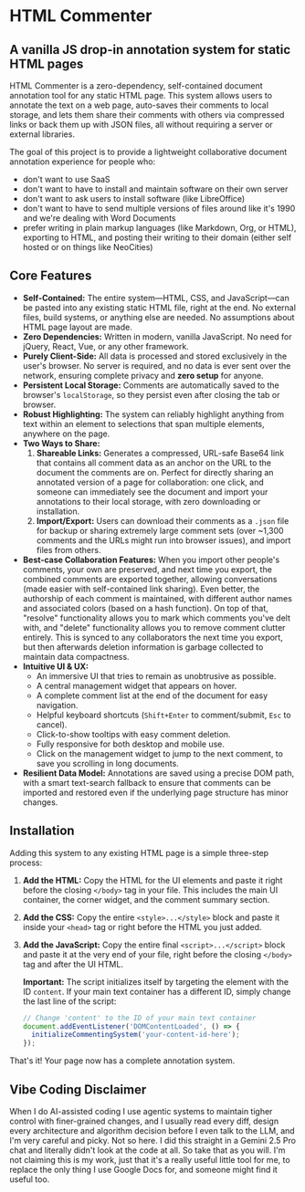 # HTML Commenter
## A vanilla JS drop-in annotation system for static HTML pages

HTML Commenter is a zero-dependency, self-contained document annotation tool for any static HTML page. This system allows users to annotate the text on a web page, auto-saves their comments to local storage, and lets them share their comments with others via compressed links or back them up with JSON files, all without requiring a server or external libraries.

The goal of this project is to provide a lightweight collaborative document annotation experience for people who:

- don't want to use SaaS
- don't want to have to install and maintain software on their own server
- don't want to ask users to install software (like LibreOffice)
- don't want to have to send multiple versions of files around like it's 1990 and we're dealing with Word Documents
- prefer writing in plain markup languages (like Markdown, Org, or HTML), exporting to HTML, and posting their writing to their domain (either self hosted or on things like NeoCities)

## Core Features

-   **Self-Contained:** The entire system—HTML, CSS, and JavaScript—can be pasted into any existing static HTML file, right at the end. No external files, build systems, or anything else are needed. No assumptions about HTML page layout are made.
-   **Zero Dependencies:** Written in modern, vanilla JavaScript. No need for jQuery, React, Vue, or any other framework.
-   **Purely Client-Side:** All data is processed and stored exclusively in the user's browser. No server is required, and no data is ever sent over the network, ensuring complete privacy and **zero setup** for anyone.
-   **Persistent Local Storage:** Comments are automatically saved to the browser's `localStorage`, so they persist even after closing the tab or browser.
-   **Robust Highlighting:** The system can reliably highlight anything from text within an element to selections that span multiple elements, anywhere on the page.
-   **Two Ways to Share:**
    1.  **Shareable Links:** Generates a compressed, URL-safe Base64 link that contains all comment data as an anchor on the URL to the document the comments are on. Perfect for directly sharing an annotated version of a page for collaboration: one click, and someone can immediately see the document and import your annotations to their local storage, with zero downloading or installation.
    2.  **Import/Export:** Users can download their comments as a `.json` file for backup or sharing extremely large comment sets (over ~1,300 comments and the URLs might run into browser issues), and import files from others.
-   **Best-case Collaboration Features:** When you import other people's comments, your own are preserved, and next time you export, the combined comments are exported together, allowing conversations (made easier with self-contained link sharing). Even better, the authorship of each comment is maintained, with different author names and associated colors (based on a hash function). On top of that, "resolve" functionality allows you to mark which comments you've delt with, and "delete" functionality allows you to remove comment clutter entirely. This is synced to any collaborators the next time you export, but then afterwards deletion information is garbage collected to maintain data compactness.
-   **Intuitive UI & UX:**
    -   An immersive UI that tries to remain as unobtrusive as possible.
    -   A central management widget that appears on hover.
    -   A complete comment list at the end of the document for easy navigation.
    -   Helpful keyboard shortcuts (`Shift+Enter` to comment/submit, `Esc` to cancel).
    -   Click-to-show tooltips with easy comment deletion.
    -   Fully responsive for both desktop and mobile use.
    -   Click on the management widget to jump to the next comment, to save you scrolling in long documents.
-   **Resilient Data Model:** Annotations are saved using a precise DOM path, with a smart text-search fallback to ensure that comments can be imported and restored even if the underlying page structure has minor changes.
    
## Installation

Adding this system to any existing HTML page is a simple three-step process:

1.  **Add the HTML:** Copy the HTML for the UI elements and paste it right before the closing `</body>` tag in your file. This includes the main UI container, the corner widget, and the comment summary section.

2.  **Add the CSS:** Copy the entire `<style>...</style>` block and paste it inside your `<head>` tag or right before the HTML you just added.

3.  **Add the JavaScript:** Copy the entire final `<script>...</script>` block and paste it at the very end of your file, right before the closing `</body>` tag and after the UI HTML.

    **Important:** The script initializes itself by targeting the element with the ID `content`. If your main text container has a different ID, simply change the last line of the script:
    ```javascript
    // Change 'content' to the ID of your main text container
    document.addEventListener('DOMContentLoaded', () => {
      initializeCommentingSystem('your-content-id-here');
    });
    ```

That's it! Your page now has a complete annotation system.

## Vibe Coding Disclaimer

When I do AI-assisted coding I use agentic systems to maintain tigher control with finer-grained changes, and I usually read every diff, design every architecture and algorithm decision before I even talk to the LLM, and I'm very careful and picky. Not so here. I did this straight in a Gemini 2.5 Pro chat and literally didn't look at the code at all. So take that as you will. I'm not claiming this is my work, just that it's a really useful little tool for me, to replace the only thing I use Google Docs for, and someone might find it useful too.
